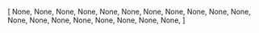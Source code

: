 [
    None,
    None,
    None,
    None,
    None,
    None,
    None,
    None,
    None,
    None,
    None,
    None,
    None,
    None,
    None,
    None,
    None,
    None,
    None,
]